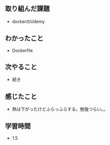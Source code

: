 ## 取り組んだ課題
- dockerのUdemy

## わかったこと
- Dockerfile

## 次やること
- 続き

## 感じたこと
- 熱は下がったけどふらっふらする。勉強つらい。。

## 学習時間
- 1.5
